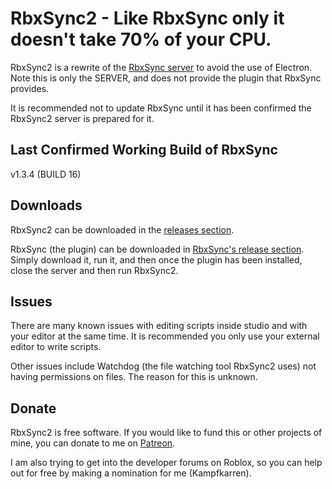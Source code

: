 # RbxSync2 - Like RbxSync only it doesn't take 70% of your CPU.

RbxSync2 is a rewrite of the [RbxSync server](https://github.com/evaera/RbxSync) to avoid the use of Electron. Note this is only the SERVER, and does not provide the plugin that RbxSync provides.

It is recommended not to update RbxSync until it has been confirmed the RbxSync2 server is prepared for it.

## Last Confirmed Working Build of RbxSync
v1.3.4 (BUILD 16)

## Downloads
RbxSync2 can be downloaded in the [releases section](https://github.com/boynedmaster/RbxSync2/releases/latest).

RbxSync (the plugin) can be downloaded in [RbxSync's release section](https://github.com/evaera/RbxSync/releases/latest). Simply download it, run it, and then once the plugin has been installed, close the server and then run RbxSync2.

## Issues
There are many known issues with editing scripts inside studio and with your editor at the same time. It is recommended you only use your external editor to write scripts. 

Other issues include Watchdog (the file watching tool RbxSync2 uses) not having permissions on files. The reason for this is unknown.

## Donate
RbxSync2 is free software. If you would like to fund this or other projects of mine, you can donate to me on [Patreon](https://www.patreon.com/kampfkarren). 

I am also trying to get into the developer forums on Roblox, so you can help out for free by making a nomination for me (Kampfkarren).
